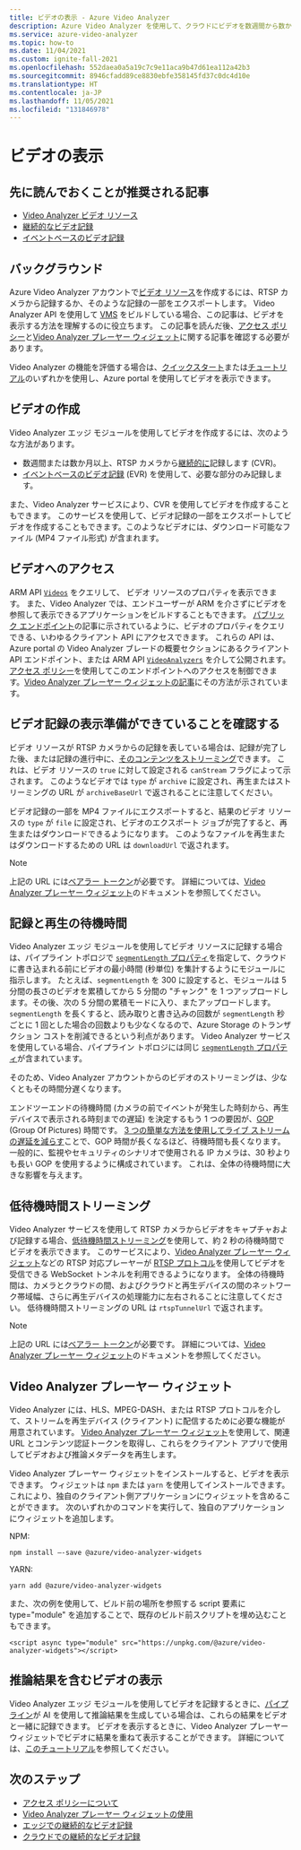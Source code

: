 ```yaml
---
title: ビデオの表示 - Azure Video Analyzer
description: Azure Video Analyzer を使用して、クラウドにビデオを数週間から数か月にわたって録画する継続的なビデオ記録を行うことができます。 また、イベントベースの録画を使用して、記録を必要なクリップに制限することもできます。 さらに、Video Analyzer サービスを使用してカメラからビデオをキャプチャする場合は、キャプチャ中にビデオをストリーミングできます。 この記事では、このようなビデオを表示する方法について説明します。
ms.service: azure-video-analyzer
ms.topic: how-to
ms.date: 11/04/2021
ms.custom: ignite-fall-2021
ms.openlocfilehash: 552daea0a5a19c7c9e11aca9b47d61ea112a42b3
ms.sourcegitcommit: 8946cfadd89ce8830ebfe358145fd37c0dc4d10e
ms.translationtype: HT
ms.contentlocale: ja-JP
ms.lasthandoff: 11/05/2021
ms.locfileid: "131846978"
---
```

# <a name="viewing-of-videos"></a>ビデオの表示

## <a name="suggested-pre-reading"></a>先に読んでおくことが推奨される記事

* [Video Analyzer ビデオ リソース](terminology.md#video)
* [継続的なビデオ記録](continuous-video-recording.md)
* [イベントベースのビデオ記録](event-based-video-recording-concept.md)

## <a name="background"></a>バックグラウンド  

Azure Video Analyzer アカウントで[ビデオ リソース](terminology.md#video)を作成するには、RTSP カメラから記録するか、そのような記録の一部をエクスポートします。 Video Analyzer API を使用して [VMS](terminology.md#vms) をビルドしている場合、この記事は、ビデオを表示する方法を理解するのに役立ちます。 この記事を読んだ後、[アクセス ポリシー](access-policies.md)と[Video Analyzer プレーヤー ウィジェット](player-widget.md)に関する記事を確認する必要があります。 

Video Analyzer の機能を評価する場合は、[クイックスタート](edge/detect-motion-record-video-clips-cloud.md)または[チュートリアル](edge/use-continuous-video-recording.md)のいずれかを使用し、Azure portal を使用してビデオを表示できます。
<!-- TODO - add a section here about 1P/3P SaaS and how to use widgets to allow end users to view videos without talking to ARM APIs -->

## <a name="creating-videos"></a>ビデオの作成

Video Analyzer エッジ モジュールを使用してビデオを作成するには、次のような方法があります。

* 数週間または数か月以上、RTSP カメラから[継続的に](continuous-video-recording.md)記録します (CVR)。
* [イベントベースのビデオ記録](event-based-video-recording-concept.md) (EVR) を使用して、必要な部分のみ記録します。 
 
また、Video Analyzer サービスにより、CVR を使用してビデオを作成することもできます。 このサービスを使用して、ビデオ記録の一部をエクスポートしてビデオを作成することもできます。このようなビデオには、ダウンロード可能なファイル (MP4 ファイル形式) が含まれます。

## <a name="accessing-videos"></a>ビデオへのアクセス

ARM API [`Videos`](https://github.com/Azure/azure-rest-api-specs/blob/master/specification/videoanalyzer/resource-manager/Microsoft.Media/preview/2021-11-01-preview/Videos.json) をクエリして、 ビデオ リソースのプロパティを表示できます。 また、Video Analyzer では、エンドユーザーが ARM を介さずにビデオを参照して表示できるアプリケーションをビルドすることもできます。 [パブリック エンドポイント](access-public-endpoints-networking.md)の記事に示されているように、ビデオのプロパティをクエリできる、いわゆるクライアント API にアクセスできます。 これらの API は、Azure portal の Video Analyzer ブレードの概要セクションにあるクライアント API エンドポイント、または ARM API [`VideoAnalyzers`](https://github.com/Azure/azure-rest-api-specs/blob/master/specification/videoanalyzer/resource-manager/Microsoft.Media/preview/2021-11-01-preview/VideoAnalyzers.json) を介して公開されます。 [アクセス ポリシー](access-policies.md)を使用してこのエンドポイントへのアクセスを制御できます。[Video Analyzer プレーヤー ウィジェットの記事](player-widget.md)にその方法が示されています。

## <a name="determining-that-a-video-recording-is-ready-for-viewing"></a>ビデオ記録の表示準備ができていることを確認する

ビデオ リソースが RTSP カメラからの記録を表している場合は、記録が完了した後、または記録の進行中に、[そのコンテンツをストリーミング](terminology.md#streaming)できます。 これは、ビデオ リソースの `true` に対して設定される `canStream` フラグによって示されます。 このようなビデオでは `type` が `archive` に設定され、再生またはストリーミングの URL が `archiveBaseUrl` で返されることに注意してください。 

ビデオ記録の一部を MP4 ファイルにエクスポートすると、結果のビデオ リソースの `type` が `file` に設定され、ビデオのエクスポート ジョブが完了すると、再生またはダウンロードできるようになります。 このようなファイルを再生またはダウンロードするための URL は `downloadUrl` で返されます。
   > [!NOTE]
   > 上記の URL には[ベアラー トークン](./access-policies.md#creating-a-token)が必要です。 詳細については、[Video Analyzer プレーヤー ウィジェット](player-widget.md)のドキュメントを参照してください。

## <a name="recording-and-playback-latencies"></a>記録と再生の待機時間

Video Analyzer エッジ モジュールを使用してビデオ リソースに記録する場合は、パイプライン トポロジで [`segmentLength` プロパティ](https://github.com/Azure/azure-rest-api-specs/blob/master/specification/videoanalyzer/data-plane/VideoAnalyzer.Edge/preview/1.0.0/AzureVideoAnalyzer.json)を指定して、クラウドに書き込まれる前にビデオの最小時間 (秒単位) を集計するようにモジュールに指示します。 たとえば、`segmentLength` を 300 に設定すると、モジュールは 5 分間の長さのビデオを累積してから 5 分間の "チャンク" を 1 つアップロードします。その後、次の 5 分間の累積モードに入り、またアップロードします。 `segmentLength` を長くすると、読み取りと書き込みの回数が `segmentLength` 秒ごとに 1 回とした場合の回数よりも少なくなるので、Azure Storage のトランザクション コストを削減できるという利点があります。 Video Analyzer サービスを使用している場合、パイプライン トポロジには同じ [`segmentLength` プロパティ](https://github.com/Azure/azure-rest-api-specs/blob/master/specification/videoanalyzer/resource-manager/Microsoft.Media/preview/2021-11-01-preview/PipelineTopologies.json)が含まれています。

そのため、Video Analyzer アカウントからのビデオのストリーミングは、少なくともその時間分遅くなります。 

エンドツーエンドの待機時間 (カメラの前でイベントが発生した時刻から、再生デバイスで表示される時刻までの遅延) を決定するもう 1 つの要因が、[GOP](https://en.wikipedia.org/wiki/Group_of_pictures) (Group Of Pictures) 時間です。 [3 つの簡単な方法を使用してライブ ストリームの遅延を減らす](https://medium.com/vrt-digital-studio/reducing-the-delay-of-live-streams-by-using-3-simple-techniques-e8e028b0a641)ことで、GOP 時間が長くなるほど、待機時間も長くなります。 一般的に、監視やセキュリティのシナリオで使用される IP カメラは、30 秒よりも長い GOP を使用するように構成されています。 これは、全体の待機時間に大きな影響を与えます。

## <a name="low-latency-streaming"></a>低待機時間ストリーミング

Video Analyzer サービスを使用して RTSP カメラからビデオをキャプチャおよび記録する場合、[低待機時間ストリーミング](terminology.md#low-latency-streaming)を使用して、約 2 秒の待機時間でビデオを表示できます。 このサービスにより、[Video Analyzer プレーヤー ウィジェット](player-widget.md)などの RTSP 対応プレーヤーが [RTSP プロトコル](https://datatracker.ietf.org/doc/html/rfc7826.html)を使用してビデオを受信できる WebSocket トンネルを利用できるようになります。 全体の待機時間は、カメラとクラウドの間、およびクラウドと再生デバイスの間のネットワーク帯域幅、さらに再生デバイスの処理能力に左右されることに注意してください。 低待機時間ストリーミングの URL は `rtspTunnelUrl` で返されます。

   > [!NOTE]
   > 上記の URL には[ベアラー トークン](./access-policies.md#creating-a-token)が必要です。 詳細については、[Video Analyzer プレーヤー ウィジェット](player-widget.md)のドキュメントを参照してください。

## <a name="video-analyzer-player-widget"></a>Video Analyzer プレーヤー ウィジェット
Video Analyzer には、HLS、MPEG-DASH、または RTSP プロトコルを介して、ストリームを再生デバイス (クライアント) に配信するために必要な機能が用意されています。 [Video Analyzer プレーヤー ウィジェット](player-widget.md)を使用して、関連 URL とコンテンツ認証トークンを取得し、これらをクライアント アプリで使用してビデオおよび推論メタデータを再生します。

Video Analyzer プレーヤー ウィジェットをインストールすると、ビデオを表示できます。 ウィジェットは `npm` または `yarn` を使用してインストールできます。これにより、独自のクライアント側アプリケーションにウィジェットを含めることができます。 次のいずれかのコマンドを実行して、独自のアプリケーションにウィジェットを追加します。

NPM:
```
npm install –-save @azure/video-analyzer-widgets
```
YARN:
```
yarn add @azure/video-analyzer-widgets 
```
また、次の例を使用して、ビルド前の場所を参照する script 要素に type="module" を追加することで、既存のビルド前スクリプトを埋め込むこともできます。

```
<script async type="module" src="https://unpkg.com/@azure/video-analyzer-widgets"></script> 
``` 

## <a name="viewing-video-with-inference-results"></a>推論結果を含むビデオの表示
Video Analyzer エッジ モジュールを使用してビデオを記録するときに、[パイプライン](pipeline.md)が AI を使用して推論結果を生成している場合は、これらの結果をビデオと一緒に記録できます。 ビデオを表示するときに、Video Analyzer プレーヤー ウィジェットでビデオに結果を重ねて表示することができます。 詳細については、[このチュートリアル](edge/record-stream-inference-data-with-video.md)を参照してください。

## <a name="next-steps"></a>次のステップ

* [アクセス ポリシーについて](access-policies.md)
* [Video Analyzer プレーヤー ウィジェットの使用](player-widget.md)
* [エッジでの継続的なビデオ記録](edge/use-continuous-video-recording.md)
* [クラウドでの継続的なビデオ記録](cloud/get-started-livepipelines-portal.md)
